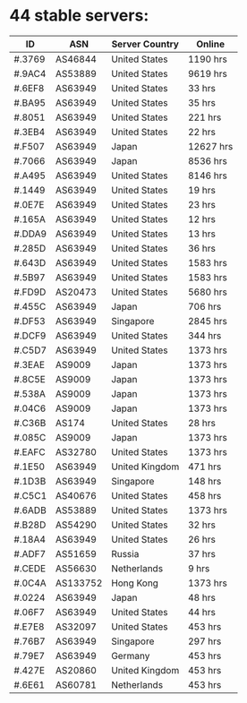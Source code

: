 # 44 stable servers:

| ID | ASN | Server Country | Online |
| ------ | ------ | ------ | ------ |
| #.3769 | AS46844 | United States | 1190 hrs |
| #.9AC4 | AS53889 | United States | 9619 hrs |
| #.6EF8 | AS63949 | United States | 33 hrs |
| #.BA95 | AS63949 | United States | 35 hrs |
| #.8051 | AS63949 | United States | 221 hrs |
| #.3EB4 | AS63949 | United States | 22 hrs |
| #.F507 | AS63949 | Japan | 12627 hrs |
| #.7066 | AS63949 | Japan | 8536 hrs |
| #.A495 | AS63949 | United States | 8146 hrs |
| #.1449 | AS63949 | United States | 19 hrs |
| #.0E7E | AS63949 | United States | 23 hrs |
| #.165A | AS63949 | United States | 12 hrs |
| #.DDA9 | AS63949 | United States | 13 hrs |
| #.285D | AS63949 | United States | 36 hrs |
| #.643D | AS63949 | United States | 1583 hrs |
| #.5B97 | AS63949 | United States | 1583 hrs |
| #.FD9D | AS20473 | United States | 5680 hrs |
| #.455C | AS63949 | Japan | 706 hrs |
| #.DF53 | AS63949 | Singapore | 2845 hrs |
| #.DCF9 | AS63949 | United States | 344 hrs |
| #.C5D7 | AS63949 | United States | 1373 hrs |
| #.3EAE | AS9009 | Japan | 1373 hrs |
| #.8C5E | AS9009 | Japan | 1373 hrs |
| #.538A | AS9009 | Japan | 1373 hrs |
| #.04C6 | AS9009 | Japan | 1373 hrs |
| #.C36B | AS174 | United States | 28 hrs |
| #.085C | AS9009 | Japan | 1373 hrs |
| #.EAFC | AS32780 | United States | 1373 hrs |
| #.1E50 | AS63949 | United Kingdom | 471 hrs |
| #.1D3B | AS63949 | Singapore | 148 hrs |
| #.C5C1 | AS40676 | United States | 458 hrs |
| #.6ADB | AS53889 | United States | 1373 hrs |
| #.B28D | AS54290 | United States | 32 hrs |
| #.18A4 | AS63949 | United States | 26 hrs |
| #.ADF7 | AS51659 | Russia | 37 hrs |
| #.CEDE | AS56630 | Netherlands | 9 hrs |
| #.0C4A | AS133752 | Hong Kong | 1373 hrs |
| #.0224 | AS63949 | Japan | 48 hrs |
| #.06F7 | AS63949 | United States | 44 hrs |
| #.E7E8 | AS32097 | United States | 453 hrs |
| #.76B7 | AS63949 | Singapore | 297 hrs |
| #.79E7 | AS63949 | Germany | 453 hrs |
| #.427E | AS20860 | United Kingdom | 453 hrs |
| #.6E61 | AS60781 | Netherlands | 453 hrs |

